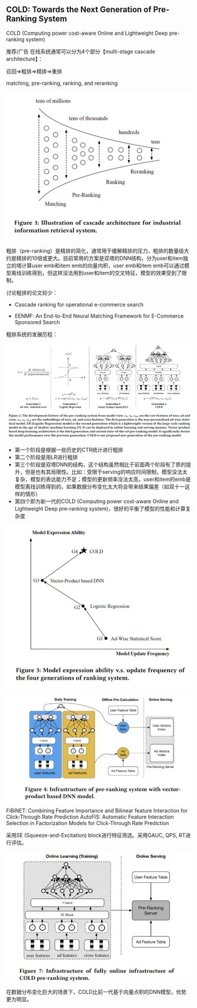 

## COLD: Towards the Next Generation of Pre-Ranking System

COLD (Computing power cost-aware Online and Lightweight Deep pre-ranking system)

推荐/广告 在线系统通常可以分为4个部分【multi-stage cascade architecture】：

召回=>粗排=>精排=>重排

matching, pre-ranking, ranking, and reranking

![image-20200820172315400](pics/image-20200820172315400.png)

粗排（pre-ranking）是精排的简化，通常用于缓解精排的压力，粗排的数量级大约是精排的10倍或更大。目前常用的方案是双塔的DNN结构，分为user和item独立的塔计算user emb和item emb的向量内积，user emb和item emb可以通过模型离线训练得到，但这样没法用到user和item的交叉特征，模型的效果受到了限制。

讨论粗排的论文较少：

- Cascade ranking for operational e-commerce search

- EENMF: An End-to-End Neural Matching Framework for E-Commerce Sponsored Search

粗排系统的发展历程：

![image-20200820175258141](pics/image-20200820175258141.png)

- 第一个阶段是根据一些历史的CTR统计进行粗排
- 第二个阶段是用LR进行粗排
- 第三个阶段是双塔DNN的结构，这个结构虽然相比于前面两个阶段有了质的提升，但是也有其局限性。比如：受限于serving的响应时间限制，模型没法太复杂，模型的表达能力不足；模型的更新频率没法太高，user和item的emb是模型离线训练得到的，如果数据分布变化太大将会带来结果偏差（如双十一这样的情形）
- 第四个即为新一代的COLD (Computing power cost-aware Online and Lightweight Deep pre-ranking system)，很好的平衡了模型的性能和计算复杂度

<img src="pics/image-20200820180038773.png" alt="image-20200820180038773" style="zoom:50%;" />

![image-20200821133815253](pics/image-20200821133815253.png)



FiBiNET: Combining Feature Importance and Bilinear feature Interaction for Click-Through Rate Prediction
AutoFIS: Automatic Feature Interaction Selection in Factorization Models for Click-Through Rate Prediction



采用SE (Squeeze-and-Excitation) block进行特征筛选。采用GAUC, QPS, RT进行评估。

![image-20200821165148463](pics/image-20200821165148463.png)



在数据分布变化巨大的场景下，COLD比前一代基于向量点积的DNN模型，优势更为明显。










